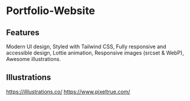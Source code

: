 # Portfolio-Website

## Features


Modern UI design,
Styled with Tailwind CSS,
Fully responsive and accessible design,
Lottie animation,
Responsive images (srcset & WebP),
Awesome illustrations. 

## Illustrations

https://illlustrations.co/
https://www.pixeltrue.com/
